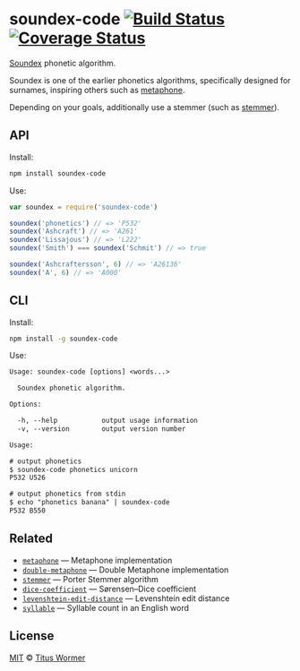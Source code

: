 # soundex-code [![Build Status][travis-badge]][travis] [![Coverage Status][codecov-badge]][codecov]

[Soundex][wiki] phonetic algorithm.

Soundex is one of the earlier phonetics algorithms, specifically
designed for surnames, inspiring others such as [metaphone][].

Depending on your goals, additionally use a stemmer (such as
[stemmer][]).

## API

Install:

```bash
npm install soundex-code
```

Use:

```js
var soundex = require('soundex-code')

soundex('phonetics') // => 'P532'
soundex('Ashcraft') // => 'A261'
soundex('Lissajous') // => 'L222'
soundex('Smith') === soundex('Schmit') // => true

soundex('Ashcraftersson', 6) // => 'A26136'
soundex('A', 6) // => 'A000'
```

## CLI

Install:

```sh
npm install -g soundex-code
```

Use:

```txt
Usage: soundex-code [options] <words...>

  Soundex phonetic algorithm.

Options:

  -h, --help           output usage information
  -v, --version        output version number

Usage:

# output phonetics
$ soundex-code phonetics unicorn
P532 U526

# output phonetics from stdin
$ echo "phonetics banana" | soundex-code
P532 B550
```

## Related

*   [`metaphone`](https://github.com/words/metaphone)
    — Metaphone implementation
*   [`double-metaphone`](https://github.com/words/double-metaphone)
    — Double Metaphone implementation
*   [`stemmer`](https://github.com/words/stemmer)
    — Porter Stemmer algorithm
*   [`dice-coefficient`](https://github.com/words/dice-coefficient)
    — Sørensen–Dice coefficient
*   [`levenshtein-edit-distance`](https://github.com/words/levenshtein-edit-distance)
    — Levenshtein edit distance
*   [`syllable`](https://github.com/words/syllable)
    — Syllable count in an English word

## License

[MIT][license] © [Titus Wormer][author]

<!-- Definitions -->

[travis-badge]: https://img.shields.io/travis/words/soundex-code.svg

[travis]: https://travis-ci.org/words/soundex-code

[codecov-badge]: https://img.shields.io/codecov/c/github/words/soundex-code.svg

[codecov]: https://codecov.io/github/words/soundex-code

[license]: license

[author]: https://wooorm.com

[wiki]: https://en.wikipedia.org/wiki/Soundex

[metaphone]: https://github.com/words/metaphone

[stemmer]: https://github.com/words/stemmer
